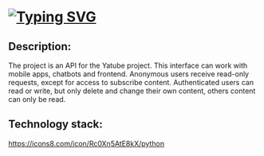 # [![Typing SVG](https://readme-typing-svg.demolab.com?font=Fira+Code&pause=1000&color=841DF7&center=true&vCenter=true&width=435&lines=API+for+YaTube+project)](https://git.io/typing-svg)

## Description:

  The project is an API for the Yatube project. This interface can work with mobile apps, chatbots and frontend. 
Anonymous users receive read-only requests, except for access to subscribe content. Authenticated users can read or write, but only delete and change their own content, others content can only be read.

## Technology stack:
https://icons8.com/icon/Rc0Xn5AtE8kX/python

